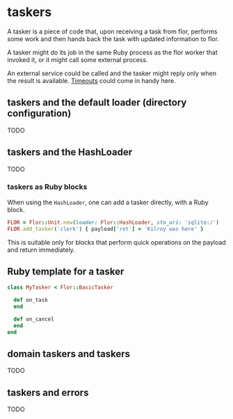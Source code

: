 
# taskers

A tasker is a piece of code that, upon receiving a task from flor, performs some work and then hands back the task with updated information to flor.

A tasker might do its job in the same Ruby process as the flor worker that invoked it, or it might call some external process.

An external service could be called and the tasker might reply only when the result is available. [Timeouts](on_timeout.md) could come in handy here.

## taskers and the default loader (directory configuration)

TODO


## taskers and the HashLoader

TODO

### taskers as Ruby blocks

When using the `HashLoader`, one can add a tasker directly, with a Ruby block.

```ruby
FLOR = Flor::Unit.new(loader: Flor::HashLoader, sto_uri: 'sqlite:/')
FLOR.add_tasker('clerk') { payload['ret'] = 'Kilroy was here' }
```

This is suitable only for blocks that perform quick operations on the payload and return immediately.


## Ruby template for a tasker

```ruby
class MyTasker < Flor::BasicTasker

  def on_task
  end

  def on_cancel
  end
end
```


## domain taskers and taskers

TODO


## taskers and errors

TODO

